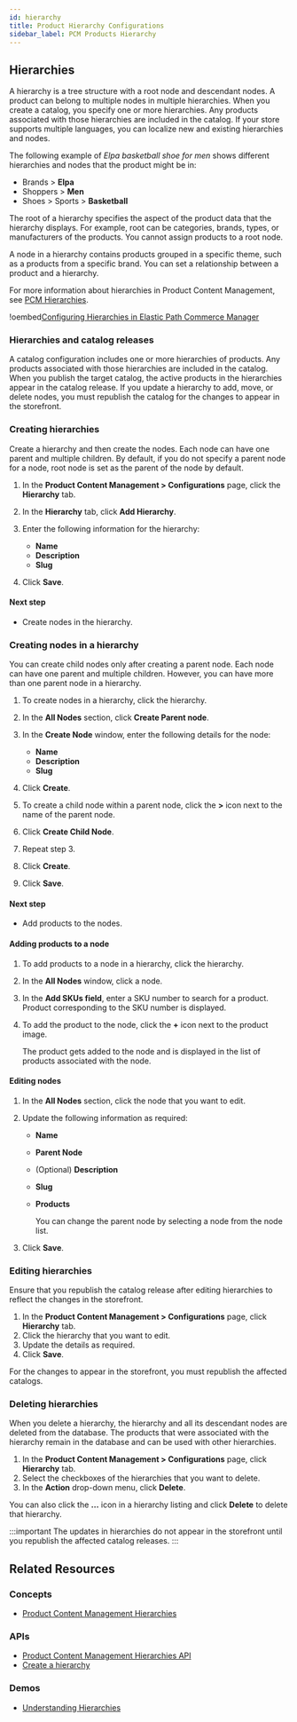 ```yaml
---
id: hierarchy
title: Product Hierarchy Configurations
sidebar_label: PCM Products Hierarchy
---
```


## Hierarchies

A hierarchy is a tree structure with a root node and descendant nodes. A product can belong to multiple nodes in multiple hierarchies. When you create a catalog, you specify one or more hierarchies. Any products associated with those hierarchies are included in the catalog. If your store supports multiple languages, you can localize new and existing hierarchies and nodes.

The following example of *Elpa basketball shoe for men* shows different hierarchies and nodes that the product might be in:

- Brands > **Elpa**
- Shoppers > **Men**
- Shoes > Sports > **Basketball**

The root of a hierarchy specifies the aspect of the product data that the hierarchy displays. For example, root can be categories, brands, types, or manufacturers of the products. You cannot assign products to a root node.

A node in a hierarchy contains products grouped in a specific theme, such as a products from a specific brand. You can set a relationship between a product and a hierarchy.

For more information about hierarchies in Product Content Management, see [PCM Hierarchies](../../concepts/hierarchies.md).

!oembed[Configuring Hierarchies in Elastic Path Commerce Manager](https://share.vidyard.com/watch/h3XRDBYmn9mDByYkFbsj1S?)

### Hierarchies and catalog releases

A catalog configuration includes one or more hierarchies of products. Any products associated with those hierarchies are included in the catalog. When you publish the target catalog, the active products in the hierarchies appear in the catalog release. If you update a hierarchy to add, move, or delete nodes, you must republish the catalog for the changes to appear in the storefront.

### Creating hierarchies

Create a hierarchy and then create the nodes. Each node can have one parent and multiple children. By default, if you do not specify a parent node for a node, root node is set as the parent of the node by default.

1. In the **Product Content Management > Configurations** page, click the **Hierarchy** tab.
1. In the **Hierarchy** tab, click **Add Hierarchy**.
1. Enter the following information for the hierarchy:

    - **Name**
    - **Description**
    - **Slug**

1. Click **Save**.

#### Next step

- Create nodes in the hierarchy.

### Creating nodes in a hierarchy

You can create child nodes only after creating a parent node. Each node can have one parent and multiple children. However, you can have more than one parent node in a hierarchy.

1. To create nodes in a hierarchy, click the hierarchy.
1. In the **All Nodes** section, click **Create Parent node**.
1. In the **Create Node** window, enter the following details for the node:

    - **Name**
    - **Description**
    - **Slug**

1. Click **Create**.
1. To create a child node within a parent node, click the **>** icon next to the name of the parent node.
1. Click **Create Child Node**.
1. Repeat step 3.
1. Click **Create**.
1. Click **Save**.

#### Next step

- Add products to the nodes.

#### Adding products to a node

1. To add products to a node in a hierarchy, click the hierarchy.
1. In the **All Nodes** window, click a node.
1. In the **Add SKUs field**, enter a SKU number to search for a product.
    Product corresponding to the SKU number is displayed.
1. To add the product to the node, click the **+** icon next to the product image.

    The product gets added to the node and is displayed in the list of products associated with the node.

#### Editing nodes

1. In the **All Nodes** section, click the node that you want to edit.
1. Update the following information as required:

    - **Name**
    - **Parent Node**
    - (Optional) **Description**
    - **Slug**
    - **Products**

      You can change the parent node by selecting a node from the node list.
1. Click **Save**.

### Editing hierarchies

Ensure that you republish the catalog release after editing hierarchies to reflect the changes in the storefront.

1. In the **Product Content Management > Configurations** page, click **Hierarchy** tab.
1. Click the hierarchy that you want to edit.
1. Update the details as required.
1. Click **Save**.

For the changes to appear in the storefront, you must republish the affected catalogs.

### Deleting hierarchies

When you delete a hierarchy, the hierarchy and all its descendant nodes are deleted from the database. The products that were associated with the hierarchy remain in the database and can be used with other hierarchies.

1. In the **Product Content Management > Configurations** page, click **Hierarchy** tab.
1. Select the checkboxes of the hierarchies that you want to delete.
1. In the **Action** drop-down menu, click **Delete**.

You can also click the **...** icon in a hierarchy listing and click **Delete** to delete that hierarchy.

:::important
The updates in hierarchies do not appear in the storefront until you republish the affected catalog releases.
:::

## Related Resources

### Concepts

- [Product Content Management Hierarchies](../../concepts/hierarchies.md)

### APIs

- [Product Content Management Hierarchies API](../../api/pcm/hierarchies/index.md)
- [Create a hierarchy](../../api/pcm/hierarchies/create-a-hierarchy.md)

### Demos

- [Understanding Hierarchies](https://share.vidyard.com/watch/TN8pUPc6eyZQWHDaqZSRGn?)

